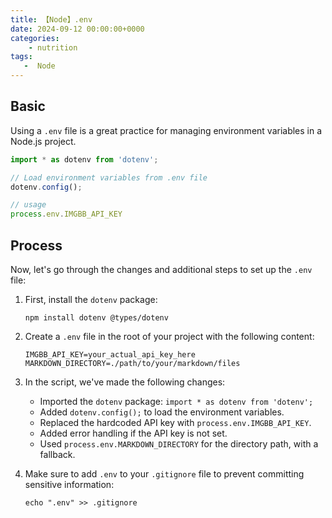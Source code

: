 ```yaml
---
title: 【Node】.env
date: 2024-09-12 00:00:00+0000
categories: 
    - nutrition
tags:
   -  Node
---
```


## Basic

Using a `.env` file is a great practice for managing environment variables in a Node.js project. 

```typescript
import * as dotenv from 'dotenv';

// Load environment variables from .env file
dotenv.config();

// usage
process.env.IMGBB_API_KEY
```

## Process

Now, let's go through the changes and additional steps to set up the `.env` file:

1. First, install the `dotenv` package:
   ```
   npm install dotenv @types/dotenv
   ```

2. Create a `.env` file in the root of your project with the following content:
   ```
   IMGBB_API_KEY=your_actual_api_key_here
   MARKDOWN_DIRECTORY=./path/to/your/markdown/files
   ```

3. In the script, we've made the following changes:
   - Imported the `dotenv` package: `import * as dotenv from 'dotenv';`
   - Added `dotenv.config();` to load the environment variables.
   - Replaced the hardcoded API key with `process.env.IMGBB_API_KEY`.
   - Added error handling if the API key is not set.
   - Used `process.env.MARKDOWN_DIRECTORY` for the directory path, with a fallback.

4. Make sure to add `.env` to your `.gitignore` file to prevent committing sensitive information:
   ```
   echo ".env" >> .gitignore
   ```


